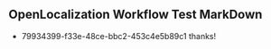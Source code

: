 ## OpenLocalization Workflow Test MarkDown
* 79934399-f33e-48ce-bbc2-453c4e5b89c1 thanks!

<!--HONumber=Aug16_HO3-->


